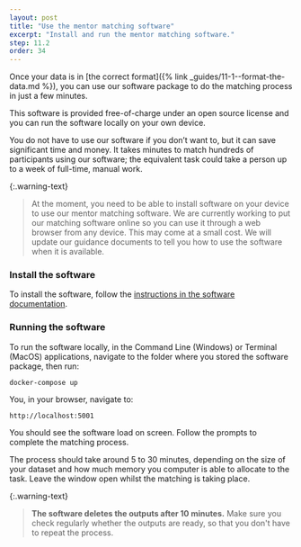 ```yaml
---
layout: post
title: "Use the mentor matching software"
excerpt: "Install and run the mentor matching software."
step: 11.2
order: 34
---
```


Once your data is in [the correct format]({% link _guides/11-1--format-the-data.md %}), you can use our software package to do the matching process in just a few minutes. 

This software is provided free-of-charge under an open source license and you can run the software locally on your own device. 

You do not have to use our software if you don’t want to, but it can save significant time and money. It takes minutes to match hundreds of participants using our software; the equivalent task could take a person up to a week of full-time, manual work.

{:.warning-text}
> At the moment, you need to be able to install software on your device to use our mentor matching software. We are currently working to put our matching software online so you can use it through a web browser from any device. This may come at a small cost. We will update our guidance documents to tell you how to use the software when it is available.

### Install the software

To install the software, follow the [instructions in the software documentation](https://github.com/mentor-matching-online/mentor-match/blob/main/docs/_docs/getting-started.md).

### Running the software

To run the software locally, in the Command Line (Windows) or Terminal (MacOS) applications, navigate to the folder where you stored the software package, then run:

```
docker-compose up
```

You, in your browser, navigate to:

```
http://localhost:5001
```

You should see the software load on screen. Follow the prompts to complete the matching process. 

The process should take around 5 to 30 minutes, depending on the size of your dataset and how much memory you computer is able to allocate to the task. Leave the window open whilst the matching is taking place. 

{:.warning-text}
> **The software deletes the outputs after 10 minutes.** Make sure you check regularly whether the outputs are ready, so that you don't have to repeat the process.